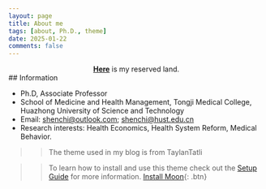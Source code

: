 ```yaml
---
layout: page
title: About me
tags: [about, Ph.D., theme]
date: 2025-01-22
comments: false
---
```


<center><a href="http://shumchi.github.io"><b>Here</b></a> is my reserved land.</center>
## Information

* Ph.D, Associate Professor 
* School of Medicine and Health Management, Tongji Medical College, Huazhong University of Science and Technology
* Email: shenchi@outlook.com; shenchi@hust.edu.cn
* Research interests: Health Economics, Health System Reform, Medical Behavior.

> > The theme used in my blog is from TaylanTatli

> > To learn how to install and use this theme check out the [Setup Guide](http://taylantatli.me/Moon/moon-theme/) for more information.
> > [Install Moon](https://github.com/TaylanTatli/Moon){: .btn}

